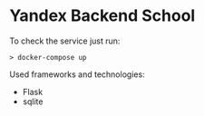 # Yandex Backend School

To check the service just run:
```
> docker-compose up
```
Used frameworks and technologies:
* Flask
* sqlite